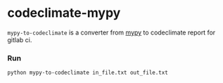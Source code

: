 # codeclimate-mypy

`mypy-to-codeclimate` is a converter from [mypy](https://github.com/python/mypy) to codeclimate report for gitlab ci.

### Run

`python mypy-to-codeclimate in_file.txt out_file.txt`
